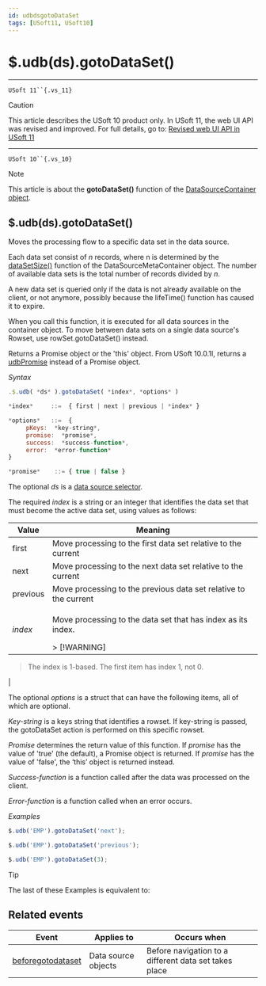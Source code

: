 ```yaml
---
id: udbdsgotoDataSet
tags: [USoft11, USoft10]
---
```

# $.udb(ds).gotoDataSet()



----

`USoft 11``{.vs_11}`

> [!CAUTION]
> This article describes the USoft 10 product only.
> In USoft 11, the web UI API was revised and improved. For full details, go to:
> [Revised web UI API in USoft 11](/docs/Web_and_app_UIs/UDB_udb/Revised_web_UI_API_in_USoft_11.md)

----

`USoft 10``{.vs_10}`

> [!NOTE]
> This article is about the **gotoDataSet()** function of the [DataSourceContainer object](/docs/Web_and_app_UIs/UDB_DataSourceContainer).

## **$.udb(ds).gotoDataSet()**

Moves the processing flow to a specific data set in the data source.

Each data set consist of *n* records, where n is determined by the [dataSetSize()](/docs/Web_and_app_UIs/UDB_DataSourceMetaContainer/udbMetadsdataSetSize.md) function of the DataSourceMetaContainer object. The number of available data sets is the total number of records divided by *n*.

A new data set is queried only if the data is not already available on the client, or not anymore, possibly because the lifeTime() function has caused it to expire.

When you call this function, it is executed for all data sources in the container object. To move between data sets on a single data source's Rowset, use rowSet.gotoDataSet() instead.

Returns a Promise object or the 'this' object. From USoft 10.0.1I, returns a [udbPromise](/docs/Web_and_app_UIs/JavaScript/Promises_for_asynchronous_Javascript.md) instead of a Promise object.

*Syntax*

```js
.$.udb( *ds* ).gotoDataSet( *index*, *options* )

*index*     ::=  { first | next | previous | *index* }

*options*   ::=  {
     pKeys:  *key-string*,
     promise:  *promise*,
     success:  *success-function*,
     error:  *error-function*
}

*promise*    ::= { true | false }
```

The optional *ds* is a [data source selector](/docs/Web_and_app_UIs/UDB_DataSourceMetaContainer/UDB_DataSourceMetaContainer_object.md).

The required *index* is a string or an integer that identifies the data set that must become the active data set, using values as follows:

|**Value**|**Meaning**|
|--------|--------|
|first   |Move processing to the first data set relative to the current|
|next    |Move processing to the next data set relative to the current|
|previous|Move processing to the previous data set relative to the current|
|*index* |<p>Move processing to the data set that has index as its index.</p>> [!WARNING]
> The index is 1-based. The first item has index 1, not 0.

|



The optional *options* is a struct that can have the following items, all of which are optional.

*Key-string* is a keys string that identifies a rowset. If key-string is passed, the gotoDataSet action is performed on this specific rowset.

*Promise* determines the return value of this function. If *promise* has the value of 'true' (the default), a Promise object is returned. If *promise* has the value of 'false', the ‘this’ object is returned instead.

*Success-function* is a function called after the data was processed on the client.

*Error-function* is a function called when an error occurs.

*Examples*

```js
$.udb('EMP').gotoDataSet('next');
```

```js
$.udb('EMP').gotoDataSet('previous');
```

```js
$.udb('EMP').gotoDataSet(3);
```

> [!TIP]
> The last of these Examples is equivalent to:

## Related events

|**Event**|**Applies to**|**Occurs when**|
|--------|--------|--------|
|[beforegotodataset](/docs/Web_and_app_UIs/UDB_Events/beforegotodataset.md)|Data source objects|Before navigation to a different data set takes place|



 